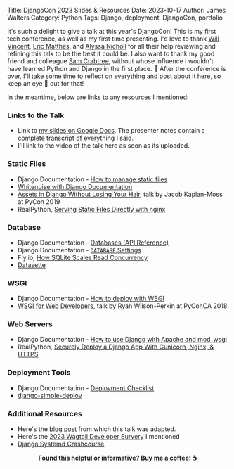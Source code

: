 Title: DjangoCon 2023 Slides & Resources
Date: 2023-10-17
Author: James Walters
Category: Python
Tags: Django, deployment, DjangoCon, portfolio

It's such a delight to give a talk at this year's DjangoCon! This is my first tech conference, as well as my first time presenting. I'd love to thank [Will Vincent](https://fosstodon.org/@wsvincent), [Eric Matthes](https://fosstodon.org/@ehmatthes), and [Alyssa Nicholl](https://twitter.com/AlyssaNicoll) for all their help reviewing and refining this talk to be the best it could be. I also want to thank my good friend and colleague [Sam Crabtree](https://fosstodon.org/@CrashBandit1990), without whose influence I wouldn't have learned Python and Django in the first place. 💚️ After the conference is over, I'll take some time to reflect on everything and post about it here, so keep an eye 👀️ out for that! 

In the meantime, below are links to any resources I mentioned:

### Links to the Talk

- Link to [my slides on Google Docs](https://docs.google.com/presentation/d/1sIJ2NwSQD36IEj10bl1nX0z_Tf6Gfu62Z-vAyqSfKEc/edit?usp=sharing). The presenter notes contain a complete transcript of everything I said.
- I'll link to the video of the talk here as soon as its uploaded.

### Static Files

- Django Documentation - [How to manage static files](https://docs.djangoproject.com/en/stable/howto/static-files/)
- [Whitenoise with Django Documentation](https://whitenoise.readthedocs.io/en/latest/django.html)
- [Assets in Django Without Losing Your Hair](https://www.youtube.com/watch?v=E613X3RBegI), talk by Jacob Kaplan-Moss at PyCon 2019
- RealPython, [Serving Static Files Directly with nginx](https://realpython.com/django-nginx-gunicorn/#serving-static-files-directly-with-nginx)

### Database
- Django Documentation - [Databases (API Reference)](https://docs.djangoproject.com/en/4.2/ref/databases/)
- Django Documentation - [`DATABASE` Settings](https://docs.djangoproject.com/en/latest/ref/settings/#databases)
- Fly.io, [How SQLite Scales Read Concurrency](https://fly.io/blog/sqlite-internals-wal/)
- [Datasette](https://datasette.io/)

### WSGI

- Django Documentation - [How to deploy with WSGI](https://docs.djangoproject.com/en/stable/howto/deployment/wsgi/)
- [WSGI for Web Developers](https://www.youtube.com/watch?v=WqrCnVAkLIo), talk by Ryan Wilson-Perkin at PyConCA 2018

### Web Servers

- Django Documentation - [How to use Django with Apache and mod_wsgi](https://docs.djangoproject.com/en/stable/howto/deployment/wsgi/modwsgi/)
- RealPython, [Securely Deploy a Django App With Gunicorn, Nginx, & HTTPS](https://realpython.com/django-nginx-gunicorn/)

### Deployment Tools

- Django Documentation - [Deployment Checklist](https://docs.djangoproject.com/en/stable/howto/deployment/checklist/)
- [django-simple-deploy](https://django-simple-deploy.readthedocs.io/en/latest/)

### Additional Resources

- Here's the [blog post](django-deployment.md) from which this talk was adapted.
- Here's the [2023 Wagtail Developer Survery](https://wagtail.org/blog/2023-wagtail-deployment-survey/) I mentioned
- [Django Systemd Crashcourse](https://vsupalov.com/django-systemd-crashcourse/) 

<footer id="footer" style="font-weight: bold; text-align: center;">
Found this helpful or informative? <a href="https://ko-fi.com/iamjameswalters">Buy me a coffee!</a> ☕️
</footer>
<script>
    let now = new Date; 
    let oct31 = new Date('2023-10-31'); 
    if (now < oct31) {
      document.getElementById('footer').style.display = 'none';
    }
</script>